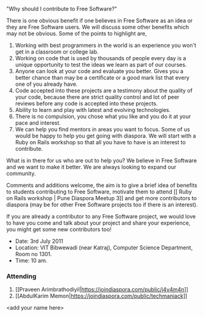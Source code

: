 "Why should I contribute to Free Software?"

There is one obvious benefit if one believes in Free Software as an idea or they are Free Software users. We will discuss some other benefits which may not be obvious. Some of the points to highlight are,

1. Working with best programmers in the world is an experience you won't get in a classroom or college lab.
2. Working on code that is used by thousands of people every day is a unique opportunity to test the ideas we learn as part of our courses.
3. Anyone can look at your code and evaluate you better. Gives you a better chance than may be a certificate or a good mark list that every one of you already have.
4. Code accepted into these projects are a testimony about the quality of your code, because there are strict quality control and lot of peer reviews before any code is accepted into these projects.
5. Ability to learn and play with latest and evolving technologies.
6. There is no compulsion, you chose what you like and you do it at your pace and interest.
7. We can help you find mentors in areas you want to focus. Some of us would be happy to help you get going with diaspora. We will start with a Ruby on Rails workshop so that all you have to have is an interest to contribute.

What is in there for us who are out to help you? We believe in Free Software and we want to make it better. We are always looking to expand our community.

Comments and additions welcome, the aim is to give a brief idea of benefits to students contributing to Free Software, motivate them to attend [[ Ruby on Rails workshop | Pune Diaspora Meetup 3]] and get more contributors to diaspora (may be for other Free Software projects too if there is an interest). 

If you are already a contributor to any Free Software project, we would love to have you come and talk about your project and share your experience, you might get some new contributors too!

- Date: 3rd July 2011
- Location: VIT Bibwewadi (near Katraj), Computer Science Department, Room no 1301. 
- Time: 10 am.

### Attending
 1. [[Praveen Arimbrathodiyil|https://joindiaspora.com/public/j4v4m4n]] 
 2. [[AbdulKarim Memon|https://joindiaspora.com/public/techmaniack]]   

  &lt;add your name here&gt;